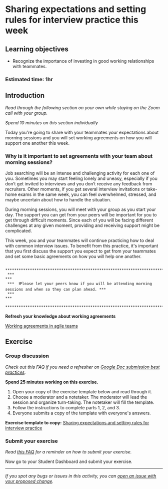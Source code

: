 # Sharing expectations and setting rules for interview practice this week  

## Learning objectives

- Recognize the importance of investing in good working relationships with teammates.

### **Estimated time**: 1hr

## Introduction

*Read through the following section on your own while staying on the Zoom call with your group.* 

*Spend 10 minutes on this section individually*

Today you're going to share with your teammates your expectations about morning sessions and you will set working agreements on how you will support one another this week.

### Why is it important to set agreements with your team about morning sessions?

Job searching will be an intense and challenging activity for each one of you. Sometimes you may start feeling lonely and uneasy, especially if you don’t get invited to interviews and you don’t receive any feedback from recruiters. Other moments, if you get several interview invitations or take-home exams in the same week, you can feel overwhelmed, stressed, and maybe uncertain about how to handle the situation.

During morning sessions, you will meet with your group as you start your day. The support you can get from your peers will be important for you to get through difficult moments. Since each of you will be facing different challenges at any given moment, providing and receiving support might be complicated. 

This week, you and your teammates will continue practicing how to deal with common interview issues. To benefit from this practice, it's important that you first discuss the support you expect to get from your teammates and set some basic agreements on how you will help one another.

     ****************************************************************************************************************
     ***                                                                                                          ***
     ***  ❗️Please let your peers know if you will be attending morning sessions and when so they can plan ahead. ***
     ***                                                                                                          ***
     ****************************************************************************************************************
     


**Refresh your knowledge about working agreements**

[Working agreements in agile teams](https://www.youtube.com/watch?v=0Lyy4CBOO3g)

## Exercise

### Group discussion 

*Check out this FAQ if you need a refresher on [Google Doc submission best practices](https://microverse.zendesk.com/hc/en-us/articles/360063156813).*

**Spend 25 minutes working on this exercise.**

1. Open your copy of the exercise template below and read through it. 
2. Choose a moderator and a notetaker. The moderator will lead the session and organize turn-taking. The notetaker will fill the template.
3. Follow the instructions to complete parts 1, 2, and 3.
4. Everyone submits a copy of the template with everyone's answers.

**Exercise template to copy:** [Sharing expectations and setting rules for interview practice](https://docs.google.com/document/d/1z1L9dXvlxkxLxHLHXUnW1N5gBIG0d5jTbpB2vdCLRYM/edit#)


### Submit your exercise

*Read [this FAQ](https://microverse.zendesk.com/hc/en-us/articles/360061344234) for a reminder on how to submit your exercise.* 

Now go to your Student Dashboard and submit your exercise.


---

_If you spot any bugs or issues in this activity, you can [open an issue with your proposed change](https://github.com/microverseinc/curriculum-transversal-skills/blob/main/git-github/articles/open_issue.md)._
